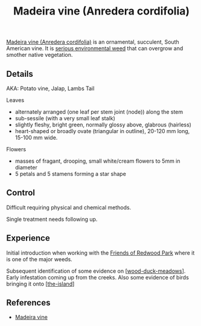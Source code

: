 ﻿---
backlinks:
- title: The Island
  url: /memex/sense/landscape-garden/the-island.html
- title: Gatton creek frontage
  url: /memex/sense/landscape-garden/gatton-creek-frontage.html
- title: Wood duck meadows
  url: /memex/sense/landscape-garden/wood-duck-meadows.html
- title: Roundabout
  url: /memex/sense/landscape-garden/roundabout.html
- title: Macadamia integrifolia (Queensland Nut)
  url: /memex/sense/landscape-garden/plants/macadamia-integrifolia.html
- title: Talinum paniculatum (Pink baby's breath)
  url: /memex/sense/landscape-garden/plants/talinum-paniculatum.html
- title: Plants
  url: /memex/sense/landscape-garden/plants/plants.html
tags:
- wood-duck-meadows
- plant
- weed
- vine
- introduced
- invasive
title: Madeira vine (Anredera cordifolia)
type: plants
---
[Madeira vine (Anredera cordifolia)](https://en.wikipedia.org/wiki/Anredera_cordifolia)  is an ornamental, succulent, South American vine. It is [serious environmental weed](https://www.business.qld.gov.au/industries/farms-fishing-forestry/agriculture/biosecurity/plants/invasive/restricted/madeira-vine) that can overgrow and smother native vegetation. 

## Details 

AKA: Potato vine, Jalap, Lambs Tail

Leaves
- alternately arranged (one leaf per stem joint (node)) along the stem 
- sub-sessile (with a very small leaf stalk)
- slightly fleshy, bright green, normally glossy above, glabrous (hairless)
- heart-shaped or broadly ovate (triangular in outline), 20-120 mm long, 15-100 mm wide. 

Flowers 
- masses of fragant, drooping, small white/cream flowers to 5mm in diameter
- 5 petals and 5 stamens forming a star shape

## Control 

Difficult requiring physical and chemical methods.

Single treatment needs following up.

## Experience

Initial introduction when working with the [Friends of Redwood Park](https://fep.org.au/our-parks/redwood-park/) where it is one of the major weeds. 

Subsequent identification of some evidence on [[wood-duck-meadows]]. Early infestation coming up from the creeks. Also some evidence of birds bringing it onto [[the-island]]

## References

- [Madeira vine](https://weeds.org.au/profiles/madeira-vine-jalap/)

[//begin]: # "Autogenerated link references for markdown compatibility"
[wood-duck-meadows]: ../wood-duck-meadows "Wood duck meadows"
[the-island]: ../the-island "The Island"
[//end]: # "Autogenerated link references"
